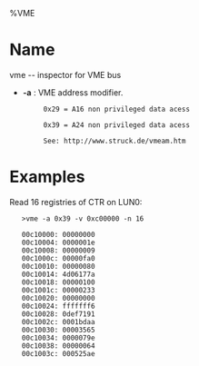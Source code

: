 %VME

# Name

vme -- inspector for VME bus

- **-a** : VME address modifier. 

           0x29 = A16 non privileged data acess
           
           0x39 = A24 non privileged data acess
           
           See: http://www.struck.de/vmeam.htm
           

# Examples

Read 16 registries of CTR on LUN0:

       >vme -a 0x39 -v 0xc00000 -n 16

       00c10000: 00000000
       00c10004: 0000001e
       00c10008: 00000009
       00c1000c: 00000fa0
       00c10010: 00000080
       00c10014: 4d06177a
       00c10018: 00000100
       00c1001c: 00000233
       00c10020: 00000000
       00c10024: fffffff6
       00c10028: 0def7191
       00c1002c: 0001bdaa
       00c10030: 00003565
       00c10034: 0000079e
       00c10038: 00000064
       00c1003c: 000525ae
